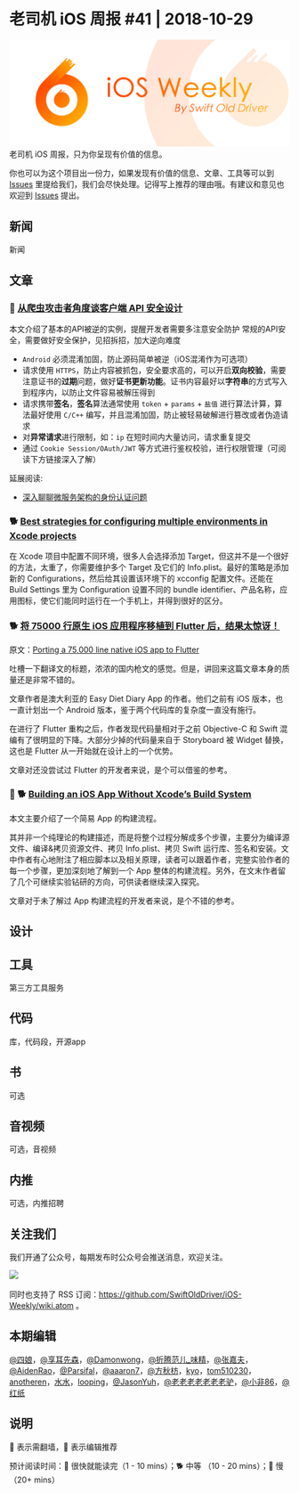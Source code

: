# 老司机 iOS 周报 #41 | 2018-10-29

![ios-weekly](../assets/ios-weekly.png)
老司机 iOS 周报，只为你呈现有价值的信息。

你也可以为这个项目出一份力，如果发现有价值的信息、文章、工具等可以到 [Issues](https://github.com/SwiftOldDriver/iOS-Weekly/issues) 里提给我们，我们会尽快处理。记得写上推荐的理由哦。有建议和意见也欢迎到 [Issues](https://github.com/SwiftOldDriver/iOS-Weekly/issues) 提出。

## 新闻

新闻


## 文章

### 🐎 [从爬虫攻击者角度谈客户端 API 安全设计](https://mp.weixin.qq.com/s/yv9Ph_8pzej3Wasbsc-fXQ)

本文介绍了基本的API被逆的实例，提醒开发者需要多注意安全防护
常规的API安全，需要做好安全保护，见招拆招，加大逆向难度

- `Android` 必须混淆加固，防止源码简单被逆（iOS混淆作为可选项）
- 请求使用 `HTTPS`，防止内容被抓包，安全要求高的，可以开启**双向校验**，需要注意证书的**过期**问题，做好**证书更新功能**。证书内容最好以**字符串**的方式写入到程序内，以防止文件容易被解压得到
- 请求携带**签名**，**签名**算法通常使用 `token` + `params` + `盐值` 进行算法计算，算法最好使用 `C/C++` 编写，并且混淆加固，防止被轻易破解进行篡改或者伪造请求
- 对**异常请求**进行限制，如：`ip` 在短时间内大量访问，请求重复提交
- 通过 `Cookie Session/OAuth/JWT` 等方式进行鉴权校验，进行权限管理（可阅读下方链接深入了解）

延展阅读:
- [深入聊聊微服务架构的身份认证问题](http://www.infoq.com/cn/articles/identity-authentication-of-architecture-in-micro-service?spm=a2c4e.11153940.blogcont593230.23.2b0b19e51HRJAx)

### 🐕 [Best strategies for configuring multiple environments in Xcode projects](https://kenb.us/best-strategies-for-configuring-multiple-environments-in-xcode-projects)

在 Xcode 项目中配置不同环境，很多人会选择添加 Target，但这并不是一个很好的方法，太重了，你需要维护多个 Target 及它们的 Info.plist。最好的策略是添加新的 Configurations，然后给其设置该环境下的 xcconfig 配置文件。还能在 Build Settings 里为 Configuration 设置不同的 bundle identifier、产品名称，应用图标，使它们能同时运行在一个手机上，并得到很好的区分。

### 🐕 [将 75000 行原生 iOS 应用程序移植到 Flutter 后，结果太惊讶！](https://www.toutiao.com/i6615151835814560264/?tt_from=dingtalk&utm_campaign=client_share&wxshare_count=2&from=timeline&timestamp=1540228468&app=news_article&utm_source=dingtalk&isappinstalled=0&iid=42369912095&utm_medium=toutiao_ios&dtshare_count=1&group_id=6615151835814560264&pbid=6615388314311558670)

原文：[Porting a 75,000 line native iOS app to Flutter](https://medium.com/flutter-community/porting-a-75-000-line-native-ios-app-to-flutter-57c6571c57b4)

吐槽一下翻译文的标题，浓浓的国内枪文的感觉。但是，讲回来这篇文章本身的质量还是非常不错的。

文章作者是澳大利亚的 Easy Diet Diary App 的作者。他们之前有 iOS 版本，也一直计划出一个 Android 版本，鉴于两个代码库的复杂度一直没有施行。

在进行了 Flutter 重构之后，作者发现代码量相对于之前 Objective-C 和 Swift 混编有了很明显的下降。大部分少掉的代码量来自于 Storyboard 被 Widget 替换，这也是 Flutter 从一开始就在设计上的一个优势。

文章对还没尝试过 Flutter 的开发者来说，是个可以借鉴的参考。

### 🚧 🐕 [Building an iOS App Without Xcode’s Build System](https://medium.com/@vojtastavik/building-an-ios-app-without-xcodes-build-system-d3e5ca86d30d)

本文主要介绍了一个简易 App 的构建流程。

其并非一个纯理论的构建描述，而是将整个过程分解成多个步骤，主要分为编译源文件、编译&拷贝资源文件、拷贝 Info.plist、拷贝 Swift 运行库、签名和安装。文中作者有心地附注了相应脚本以及相关原理，读者可以跟着作者，完整实验作者的每一个步骤，更加深刻地了解到一个 App 整体的构建流程。另外，在文末作者留了几个可继续实验钻研的方向，可供读者继续深入探究。

文章对于未了解过 App 构建流程的开发者来说，是个不错的参考。

## 设计

## 工具

第三方工具服务

## 代码

库，代码段，开源app

## 书

可选

## 音视频

可选，音视频

## 内推

可选，内推招聘

## 关注我们

我们开通了公众号，每期发布时公众号会推送消息，欢迎关注。

![](https://github.com/SwiftOldDriver/iOS-Weekly/blob/master/assets/qrcode_for_wechat.jpg?raw=true)

同时也支持了 RSS 订阅：https://github.com/SwiftOldDriver/iOS-Weekly/wiki.atom 。

## 本期编辑

[@四娘](https://kemchenj.github.io)，[@享耳先森](https://github.com/iblacksun)，[@Damonwong](https://weibo.com/damonone)，[@折腾范儿_味精](http://weibo.com/agvicking)，[@张嘉夫](https://weibo.com/2949394297)，[@AidenRao](https://weibo.com/AidenRao)，[@Parsifal](https://weibo.com/parsifalchang)，[@aaaron7](https://weibo.com/aaaron7)，[@方秋枋](https://weibo.com/100mango)，[kyo](https://github.com/KyoLi)，[tom510230](https://xiaozhuanlan.com/u/6682065345)，[anotheren](https://anotheren.com)，[水水](https://www.xuyanlan.com)，[looping](https://github.com/looping)，[@JasonYuh](https://weibo.com/jasonyuh)，[@老老老老老老老驴](https://weibo.com/u/6090610445)，[@小非86](https://weibo.com/xuyafei86)，[@红纸](https://github.com/nianran)

## 说明

🚧 表示需翻墙，🌟 表示编辑推荐

预计阅读时间：🐎 很快就能读完（1 - 10 mins）；🐕 中等 （10 - 20 mins）；🐢 慢（20+ mins）
